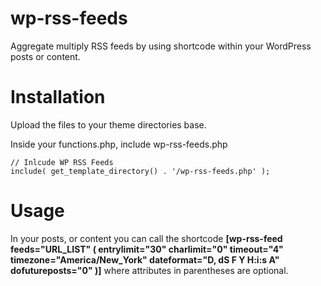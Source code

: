 # wp-rss-feeds
Aggregate multiply RSS feeds by using shortcode within your WordPress posts or content. 

# Installation
Upload the files to your theme directories base. 

Inside your functions.php, include wp-rss-feeds.php
```
// Inlcude WP RSS Feeds
include( get_template_directory() . '/wp-rss-feeds.php' );
```

# Usage
In your posts, or content you can call the shortcode **[wp-rss-feed feeds="URL_LIST" ( entrylimit="30" charlimit="0" timeout="4" timezone="America/New_York" dateformat="D, dS F Y H:i:s A" dofutureposts="0" )]** where attributes in parentheses are optional. 
